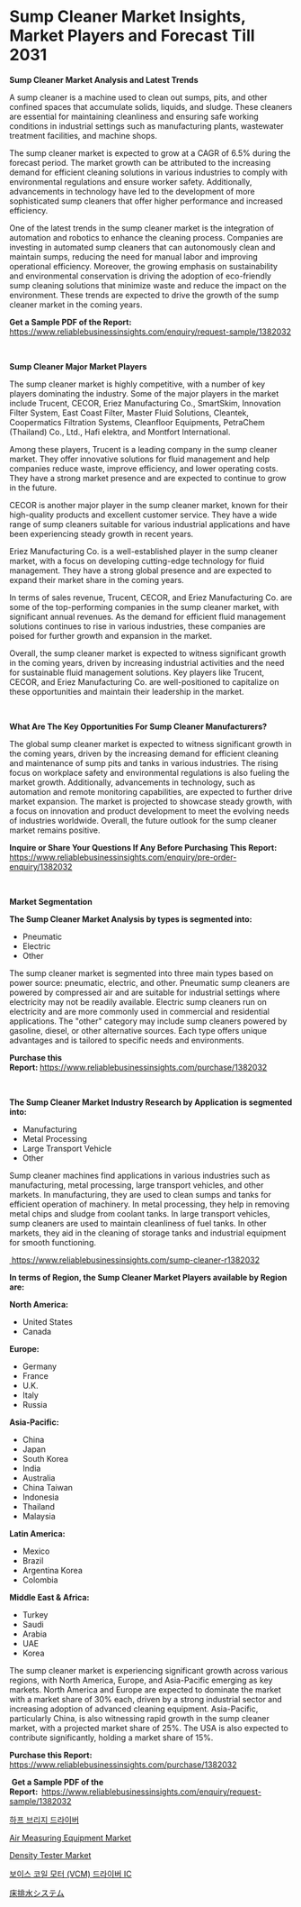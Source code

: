 <p><h1>Sump Cleaner Market Insights, Market Players and Forecast Till 2031</h1></p><p><strong>Sump Cleaner Market Analysis and Latest Trends</strong></p>
<p><p>A sump cleaner is a machine used to clean out sumps, pits, and other confined spaces that accumulate solids, liquids, and sludge. These cleaners are essential for maintaining cleanliness and ensuring safe working conditions in industrial settings such as manufacturing plants, wastewater treatment facilities, and machine shops.</p><p>The sump cleaner market is expected to grow at a CAGR of 6.5% during the forecast period. The market growth can be attributed to the increasing demand for efficient cleaning solutions in various industries to comply with environmental regulations and ensure worker safety. Additionally, advancements in technology have led to the development of more sophisticated sump cleaners that offer higher performance and increased efficiency.</p><p>One of the latest trends in the sump cleaner market is the integration of automation and robotics to enhance the cleaning process. Companies are investing in automated sump cleaners that can autonomously clean and maintain sumps, reducing the need for manual labor and improving operational efficiency. Moreover, the growing emphasis on sustainability and environmental conservation is driving the adoption of eco-friendly sump cleaning solutions that minimize waste and reduce the impact on the environment. These trends are expected to drive the growth of the sump cleaner market in the coming years.</p></p>
<p><strong>Get a Sample PDF of the Report:&nbsp;</strong> <a href="https://www.reliablebusinessinsights.com/enquiry/request-sample/1382032">https://www.reliablebusinessinsights.com/enquiry/request-sample/1382032</a></p>
<p>&nbsp;</p>
<p><strong>Sump Cleaner Major Market Players</strong></p>
<p><p>The sump cleaner market is highly competitive, with a number of key players dominating the industry. Some of the major players in the market include Trucent, CECOR, Eriez Manufacturing Co., SmartSkim, Innovation Filter System, East Coast Filter, Master Fluid Solutions, Cleantek, Coopermatics Filtration Systems, Cleanfloor Equipments, PetraChem (Thailand) Co., Ltd., Hafi elektra, and Montfort International.</p><p>Among these players, Trucent is a leading company in the sump cleaner market. They offer innovative solutions for fluid management and help companies reduce waste, improve efficiency, and lower operating costs. They have a strong market presence and are expected to continue to grow in the future.</p><p>CECOR is another major player in the sump cleaner market, known for their high-quality products and excellent customer service. They have a wide range of sump cleaners suitable for various industrial applications and have been experiencing steady growth in recent years.</p><p>Eriez Manufacturing Co. is a well-established player in the sump cleaner market, with a focus on developing cutting-edge technology for fluid management. They have a strong global presence and are expected to expand their market share in the coming years.</p><p>In terms of sales revenue, Trucent, CECOR, and Eriez Manufacturing Co. are some of the top-performing companies in the sump cleaner market, with significant annual revenues. As the demand for efficient fluid management solutions continues to rise in various industries, these companies are poised for further growth and expansion in the market.</p><p>Overall, the sump cleaner market is expected to witness significant growth in the coming years, driven by increasing industrial activities and the need for sustainable fluid management solutions. Key players like Trucent, CECOR, and Eriez Manufacturing Co. are well-positioned to capitalize on these opportunities and maintain their leadership in the market.</p></p>
<p>&nbsp;</p>
<p><strong>What Are The Key Opportunities For Sump Cleaner Manufacturers?</strong></p>
<p><p>The global sump cleaner market is expected to witness significant growth in the coming years, driven by the increasing demand for efficient cleaning and maintenance of sump pits and tanks in various industries. The rising focus on workplace safety and environmental regulations is also fueling the market growth. Additionally, advancements in technology, such as automation and remote monitoring capabilities, are expected to further drive market expansion. The market is projected to showcase steady growth, with a focus on innovation and product development to meet the evolving needs of industries worldwide. Overall, the future outlook for the sump cleaner market remains positive.</p></p>
<p><strong>Inquire or Share Your Questions If Any Before Purchasing This Report:</strong> <a href="https://www.reliablebusinessinsights.com/enquiry/pre-order-enquiry/1382032">https://www.reliablebusinessinsights.com/enquiry/pre-order-enquiry/1382032</a></p>
<p>&nbsp;</p>
<p><strong>Market Segmentation</strong></p>
<p><strong>The Sump Cleaner Market Analysis by types is segmented into:</strong></p>
<p><ul><li>Pneumatic</li><li>Electric</li><li>Other</li></ul></p>
<p><p>The sump cleaner market is segmented into three main types based on power source: pneumatic, electric, and other. Pneumatic sump cleaners are powered by compressed air and are suitable for industrial settings where electricity may not be readily available. Electric sump cleaners run on electricity and are more commonly used in commercial and residential applications. The "other" category may include sump cleaners powered by gasoline, diesel, or other alternative sources. Each type offers unique advantages and is tailored to specific needs and environments.</p></p>
<p><strong>Purchase this Report:&nbsp;</strong><a href="https://www.reliablebusinessinsights.com/purchase/1382032">https://www.reliablebusinessinsights.com/purchase/1382032</a></p>
<p>&nbsp;</p>
<p><strong>The Sump Cleaner Market Industry Research by Application is segmented into:</strong></p>
<p><ul><li>Manufacturing</li><li>Metal Processing</li><li>Large Transport Vehicle</li><li>Other</li></ul></p>
<p><p>Sump cleaner machines find applications in various industries such as manufacturing, metal processing, large transport vehicles, and other markets. In manufacturing, they are used to clean sumps and tanks for efficient operation of machinery. In metal processing, they help in removing metal chips and sludge from coolant tanks. In large transport vehicles, sump cleaners are used to maintain cleanliness of fuel tanks. In other markets, they aid in the cleaning of storage tanks and industrial equipment for smooth functioning.</p></p>
<p><a href="https://www.reliablebusinessinsights.com/sump-cleaner-r1382032">&nbsp;https://www.reliablebusinessinsights.com/sump-cleaner-r1382032</a></p>
<p><strong>In terms of Region, the Sump Cleaner Market Players available by Region are:</strong></p>
<p>
    <p> <strong> North America: </strong>
        <ul>
            <li>United States</li>
            <li>Canada</li>
        </ul>
        </p> 
    <p> <strong> Europe: </strong>
        <ul>
            <li>Germany</li>
            <li>France</li>
            <li>U.K.</li>
            <li>Italy</li>
            <li>Russia</li>
        </ul>
        </p> 
    <p> <strong> Asia-Pacific: </strong>
        <ul>
            <li>China</li>
            <li>Japan</li>
            <li>South Korea</li>
            <li>India</li>
            <li>Australia</li>
            <li>China Taiwan</li>
            <li>Indonesia</li>
            <li>Thailand</li>
            <li>Malaysia</li>
        </ul>
        </p> 
    <p> <strong> Latin America: </strong>
        <ul>
            <li>Mexico</li>
            <li>Brazil</li>
            <li>Argentina Korea</li>
            <li>Colombia</li>
        </ul>
        </p> 
    <p> <strong> Middle East & Africa: </strong>
        <ul>
            <li>Turkey</li>
            <li>Saudi</li>
            <li>Arabia</li>
            <li>UAE</li>
            <li>Korea</li>
        </ul>
    </p>
    </p>
<p><p>The sump cleaner market is experiencing significant growth across various regions, with North America, Europe, and Asia-Pacific emerging as key markets. North America and Europe are expected to dominate the market with a market share of 30% each, driven by a strong industrial sector and increasing adoption of advanced cleaning equipment. Asia-Pacific, particularly China, is also witnessing rapid growth in the sump cleaner market, with a projected market share of 25%. The USA is also expected to contribute significantly, holding a market share of 15%.</p></p>
<p><strong>Purchase this Report: </strong><a href="https://www.reliablebusinessinsights.com/purchase/1382032">https://www.reliablebusinessinsights.com/purchase/1382032</a></p>
<p>&nbsp;<strong>Get a Sample PDF of the Report:&nbsp;&nbsp;</strong><a href="https://www.reliablebusinessinsights.com/enquiry/request-sample/1382032">https://www.reliablebusinessinsights.com/enquiry/request-sample/1382032</a></p>
<p><strong></strong></p>
<p><p><a href="https://github.com/amuji413411/Market-Research-Report-List-1/blob/main/7209882171378.md">하프 브리지 드라이버</a></p><p><a href="https://github.com/ruddyyedelwadw/Market-Research-Report-List-3/blob/main/air-measuring-equipment-market.md">Air Measuring Equipment Market</a></p><p><a href="https://github.com/jaidynmorantestelletmjzya/Market-Research-Report-List-3/blob/main/density-tester-market.md">Density Tester Market</a></p><p><a href="https://github.com/msujons1512/Market-Research-Report-List-1/blob/main/4538247171377.md">보이스 코일 모터 (VCM) 드라이버 IC</a></p><p><a href="https://github.com/LizaHeller2023/Market-Research-Report-List-1/blob/main/4619289159764.md">床排水システム</a></p></p>